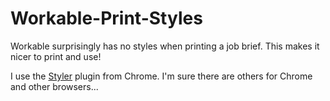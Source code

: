# Workable-Print-Styles

Workable surprisingly has no styles when printing a job brief. This makes it nicer to print and use! 

I use the [Styler](https://chrome.google.com/webstore/detail/styler/bogdgcfoocbajfkjjolkmcdcnnellpkb?hl=en) plugin from Chrome. I'm sure there are others for Chrome and other browsers...
